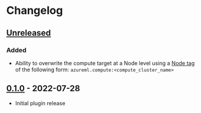 # Changelog

## [Unreleased]

### Added

- Ability to overwrite the compute target at a Node level using a [Node tag](https://kedro.readthedocs.io/en/stable/kedro.pipeline.node.html) of the following form: `azureml.compute:<compute_cluster_name>`

## [0.1.0] - 2022-07-28

-   Initial plugin release

[Unreleased]: https://github.com/getindata/kedro-azureml/compare/0.1.0...HEAD

[0.1.0]: https://github.com/getindata/kedro-azureml/compare/d492a61d26a1927ca216fa10fa48077a1dee2062...0.1.0
